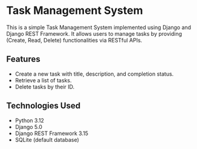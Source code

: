 # Task Management System

This is a simple Task Management System implemented using Django and Django REST Framework. It allows users to manage tasks by providing (Create, Read, Delete) functionalities via RESTful APIs.

## Features

- Create a new task with title, description, and completion status.
- Retrieve a list of tasks.
- Delete tasks by their ID.

## Technologies Used

- Python 3.12
- Django 5.0
- Django REST Framework 3.15
- SQLite (default database)

